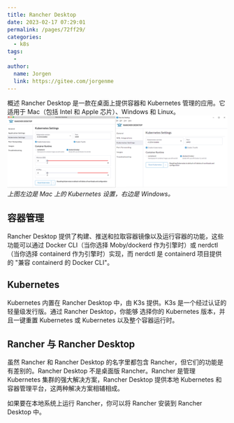```yaml
---
title: Rancher Desktop
date: 2023-02-17 07:29:01
permalink: /pages/72ff29/
categories:
  - k8s
tags:
  - 
author: 
  name: Jorgen
  link: https://gitee.com/jorgenme
---
```


概述
Rancher Desktop 是一款在桌面上提供容器和 Kubernetes 管理的应用。它适用于 Mac（包括 Intel 和 Apple 芯片）、Windows 和 Linux。
![desktop](/tool/20/351.png)
 *上图左边是 Mac 上的 Kubernetes 设置，右边是 Windows。*

## 容器管理
Rancher Desktop 提供了构建、推送和拉取容器镜像以及运行容器的功能，这些功能可以通过 Docker CLI（当你选择 Moby/dockerd 作为引擎时）或 nerdctl（当你选择 containerd 作为引擎时）实现，而 nerdctl 是 containerd 项目提供的 "兼容 containerd 的 Docker CLI"。

## Kubernetes
Kubernetes 内置在 Rancher Desktop 中，由 K3s 提供。K3s 是一个经过认证的轻量级发行版。通过 Rancher Desktop，你能够 选择你的 Kubernetes 版本，并且一键重置 Kubernetes 或 Kubernetes 以及整个容器运行时。

## Rancher 与 Rancher Desktop
虽然 Rancher 和 Rancher Desktop 的名字里都包含 Rancher，但它们的功能是有差别的。Rancher Desktop 不是桌面版 Rancher。Rancher 是管理 Kubernetes 集群的强大解决方案，Rancher Desktop 提供本地 Kubernetes 和容器管理平台，这两种解决方案相辅相成。

如果要在本地系统上运行 Rancher，你可以将 Rancher 安装到 Rancher Desktop 中。